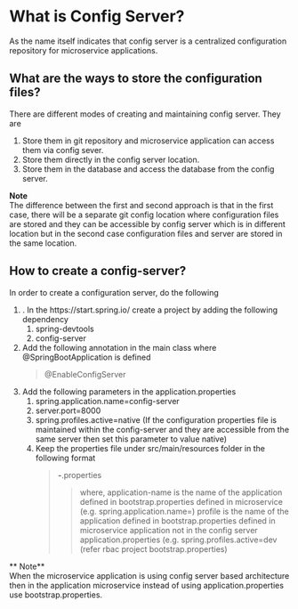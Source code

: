 # What is Config Server?
As the name itself indicates that config server is a centralized configuration repository for microservice applications.

## What are the ways to store the configuration files?

There are different modes of creating and maintaining config server. They are 

1. Store them in git repository and microservice application can access them via config sever.
2. Store them directly in the config server location.
3. Store them in the database and access the database from the config server.

**Note** <br>
The difference between the first and second approach is that in the first case, there will be a separate git config location where configuration files are stored and they can be accessible by config server which is in different location but in the second case configuration files and server are stored in the same location.

## How to create a config-server?

In order to create a configuration server, do the following 
<ol>
<li>. In the https://start.spring.io/ create a project by adding the following dependency
     <ol>
      <li>spring-devtools</li>
      <li>config-server</li>
     </ol>
     </li>
<li>Add the following annotation in the main class where @SpringBootApplication is defined 
   
> @EnableConfigServer
</li>

<li> Add the following parameters in the application.properties
      <ol>
       <li>spring.application.name=config-server</li>
       <li>server.port=8000</li>
       <li>spring.profiles.active=native (If the configuration properties file is maintained within the config-server and they are accessible from the same server then set this parameter to value native)</li>
     <li>Keep the properties file under src/main/resources folder in the following format </li>
	
> **<application-name>-<profile>**.properties
>
>> where,
>> application-name is the name of the application defined in bootstrap.properties defined in microservice (e.g. spring.application.name=<application-name>)
>> profile is the name of the application defined in bootstrap.properties defined in microservice application not in the config server application.properties (e.g. spring.profiles.active=dev (refer rbac project bootstrap.properties)
</ol>
</li>
</ol>

** Note** <br>
When the microservice application is using config server based architecture then in the application microservice instead of using application.properties use bootstrap.properties.
